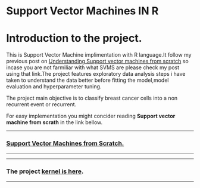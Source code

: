 # Support Vector Machines IN R

# Introduction to the project.

This is Support Vector Machine implimentation with R language.It follow my previous post on [Understanding Support vector machines from 
scratch]() so incase you are not farmiliar with what SVMS are please check my post using that link.The project features exploratory data
analysis steps i have taken to understand the data better before fitting the model,model evaluation and hyperparameter tuning.

The project main objective is to classify breast cancer cells into a non recurrent event or recurrent.

For easy implementation you might concider reading **Support vector machine from scrath** in the link bellow.

___
### [Support Vector Machines from Scratch.](https://github.com/GeorgeOduor/Support-Vector-Machines-IN-R/blob/master/support%20vector%20machines.ipynb)
___

___
### The project [kernel is here](https://github.com/GeorgeOduor/Support-Vector-Machines-IN-R/blob/master/suportvectormachines2.md).
___
